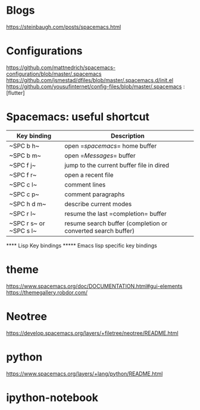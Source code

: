# Blogs
   https://steinbaugh.com/posts/spacemacs.html

# Configurations
  https://github.com/mattnedrich/spacemacs-configuration/blob/master/.spacemacs
  https://github.com/jsmestad/dfiles/blob/master/.spacemacs.d/init.el
  https://github.com/yousufinternet/config-files/blob/master/.spacemacs : [flutter]

# Spacemacs: useful shortcut

| Key binding     | Description                                                                            |
|-----------------|----------------------------------------------------------------------------------------|
| ~SPC b h~       | open =*spacemacs*= home buffer                                                         |
| ~SPC b m~       | open =*Messages*= buffer                                                               |
| ~SPC f j~   | jump to the current buffer file in dired                                                               |
| ~SPC f r~   | open a recent file                                                                                     |
| ~SPC c l~   | comment lines             |
| ~SPC c p~   | comment paragraphs        |
| ~SPC h d m~ | describe current modes                                    |
| ~SPC r l~              | resume the last =completion= buffer                          |
| ~SPC r s~ or ~SPC s l~ | resume search buffer (completion or converted search buffer) |

**** Lisp Key bindings
***** Emacs lisp specific key bindings

# theme
  https://www.spacemacs.org/doc/DOCUMENTATION.html#gui-elements
  https://themegallery.robdor.com/

# Neotree
  https://develop.spacemacs.org/layers/+filetree/neotree/README.html

# python
  https://www.spacemacs.org/layers/+lang/python/README.html

# ipython-notebook








